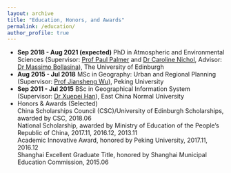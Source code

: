```yaml
---
layout: archive
title: "Education, Honors, and Awards"
permalink: /education/
author_profile: true
---
```


<!-- {% include base_path %} -->

- <b>Sep 2018 - Aug 2021 (expected)</b> PhD in Atmospheric and Environmental Sciences (Supervisor: [Prof Paul Palmer](https://www.ed.ac.uk/geosciences/people?person=1240) and [Dr Caroline Nichol](https://www.ed.ac.uk/geosciences/people?person=560), Advisor: [Dr Massimo Bollasina](https://www.ed.ac.uk/geosciences/people?person=3627)), The University of Edinburgh
- <b>Aug 2015 - Jul 2018</b> MSc in Geography: Urban and Regional Planning (Supervisor: [Prof Jiansheng Wu](http://urban.pkusz.edu.cn/home/detail/facultydetail?titem=1&id=115&type=1)), Peking University
- <b>Sep 2011 - Jul 2015</b> BSc in Geographical Information System (Supervisor: [Dr Xuepei Han](https://facultyold.ecnu.edu.cn/s/529/main.jspy)), East China Normal University
- Honors & Awards (Selected)<br/>
  China Scholarships Council (CSC)/University of Edinburgh Scholarships, awarded by CSC, 2018.06<br/>
  National Scholarship,  awarded by Ministry of Education of the People’s Republic of China, 2017.11, 2016.12, 2013.11<br/>
  Academic Innovative Award, honored by Peking University, 2017.11, 2016.12<br/>
  Shanghai Excellent Graduate Title, honored by Shanghai Municipal Education Commission, 2015.06


